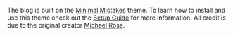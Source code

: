 The blog is built on the [Minimal Mistakes](http://mmistakes.github.io/minimal-mistakes) theme. To learn how to install and use this theme check out the [Setup Guide](http://mmistakes.github.io/minimal-mistakes/theme-setup/) for more information. All credit is due to the original creator [Michael Rose](https://mademistakes.com/).






